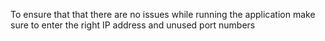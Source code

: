 To ensure that that there are no issues while running the application make sure to enter the right IP address and unused port numbers
